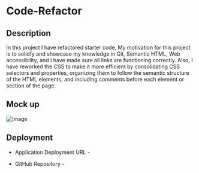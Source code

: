 # Code-Refactor

## Description
In this project I have refactored starter code, My motivation for this project is to solidfy and showcase my knowledge in Git, Semantic HTML, Web accessibility, and I have made sure all links are functioning correctly. Also, I have reworked the CSS to make it more efficient by consolidating CSS selectors and properties, organizing them to follow the semantic structure of the HTML elements, and including comments before each element or section of the page. 

## Mock up
![image](https://user-images.githubusercontent.com/105843570/193426598-b5968f1c-1df8-4b61-acaa-879d86fa7806.png)


## Deployment

* Application Deployment URL -

*  GitHub Repository - 

